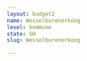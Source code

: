 ```yaml
---
layout: budget2
name: Wesselburenerkoog
level: kommune
state: SH
slug: Wesselburenerkoog

---
```



